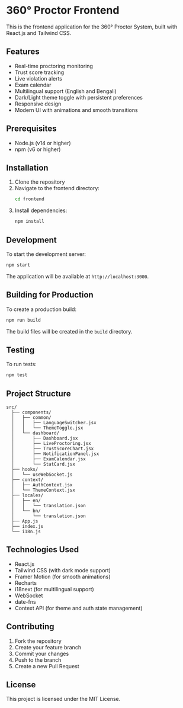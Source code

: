 # 360° Proctor Frontend

This is the frontend application for the 360° Proctor System, built with React.js and Tailwind CSS.

## Features

- Real-time proctoring monitoring
- Trust score tracking
- Live violation alerts
- Exam calendar
- Multilingual support (English and Bengali)
- Dark/Light theme toggle with persistent preferences
- Responsive design
- Modern UI with animations and smooth transitions

## Prerequisites

- Node.js (v14 or higher)
- npm (v6 or higher)

## Installation

1. Clone the repository
2. Navigate to the frontend directory:
   ```bash
   cd frontend
   ```
3. Install dependencies:
   ```bash
   npm install
   ```

## Development

To start the development server:

```bash
npm start
```

The application will be available at `http://localhost:3000`.

## Building for Production

To create a production build:

```bash
npm run build
```

The build files will be created in the `build` directory.

## Testing

To run tests:

```bash
npm test
```

## Project Structure

```
src/
  ├── components/
  │   ├── common/
  │   │   ├── LanguageSwitcher.jsx
  │   │   └── ThemeToggle.jsx
  │   └── dashboard/
  │       ├── Dashboard.jsx
  │       ├── LiveProctoring.jsx
  │       ├── TrustScoreChart.jsx
  │       ├── NotificationPanel.jsx
  │       ├── ExamCalendar.jsx
  │       └── StatCard.jsx
  ├── hooks/
  │   └── useWebSocket.js
  ├── context/
  │   ├── AuthContext.jsx
  │   └── ThemeContext.jsx
  ├── locales/
  │   ├── en/
  │   │   └── translation.json
  │   └── bn/
  │       └── translation.json
  ├── App.js
  ├── index.js
  └── i18n.js
```

## Technologies Used

- React.js
- Tailwind CSS (with dark mode support)
- Framer Motion (for smooth animations)
- Recharts
- i18next (for multilingual support)
- WebSocket
- date-fns
- Context API (for theme and auth state management)

## Contributing

1. Fork the repository
2. Create your feature branch
3. Commit your changes
4. Push to the branch
5. Create a new Pull Request

## License

This project is licensed under the MIT License.
